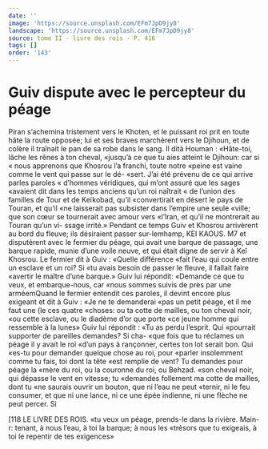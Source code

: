 ```yaml
---
date: ''
image: 'https://source.unsplash.com/EFm7JpD9jy8'
landscape: 'https://source.unsplash.com/EFm7JpD9jy8'
source: tome II - livre des rois - P. 416
tags: []
order: '143'
---
```


# Guiv dispute avec le percepteur du péage

Piran s’achemina tristement vers le Khoten, et le puissant roi prit en toute hâte la route opposée; lui et ses braves marchèrent vers le Djihoun, et de colère il traînait le pan de sa robe dans le sang. Il dità Houman : «Hâte-toi, lâche les rênes à ton cheval, «jusqu’à ce que tu aies atteint le Djihoun: car si
« nous apprenons que Khosrou l’a franchi, toute notre «peine est vaine comme le vent qui passe sur le dé- «sert. J’ai été prévenu de ce qui arrive parles paroles
« d’hommes véridiques, qui m’ont assuré que les sages
«avaient dit dans les temps anciens qu’un roi naîtrait
« de l’union des familles de Tour et de Keïkobad, qu’il «convertirait en désert le pays de Touran, et qu’il
«ne laisserait pas subsister dans l’empire une seule «ville; que son cœur se tournerait avec amour vers «l’lran, et qu’il ne montrerait au Touran qu’un vi-
ssage irrité.»
Pendant ce temps Guiv et Khosrou arrivèrent au bord du fleuve; ils désiraient passer sur-lemhamp,
KEI KAOUS. M7 et disputèrent avec le fermier du péage, qui avait
une barque de passage, une barque rapide, munie d’une voile neuve, et qui était digne de servir à Keî
Khosrou. Le fermier dit à Guiv : «Quelle différence
«fait l’eau qui coule entre un esclave et un roi? Si
«tu avais besoin de passer le fleuve, il fallait faire «avertir le maître d’une barque.» Guiv lui répondit:
«Demande ce que tu veux, et embarque-nous, car «nous sommes suivis de près par une arméemQuand
le fermier entendit ces paroles, il devint encore plus exigeant et dit à Guiv : «Je ne te demanderai «pas un petit péage, et il me faut une (le ces quatre «choses: ou ta cotte de mailles, ou ton cheval noir, «ou cette esclave, ou le diadème d’or que porte
«ce jeune homme qui ressemble à la lunes»
Guiv lui répondit : «Tu as perdu l’esprit. Qui
«pourrait supporter de pareilles demandes? Si cha- «que fois que tu réclames un péage il y avait le roi «d’un pays à rançonner, certes ton lot serait bon. Qui «es-tu pour demander quelque chose au roi, pour «parler insolemment comme tu fais, toi dont la tête «est remplie de vent? Tu demandes pour péage la «mère du roi, ou la couronne du roi, ou Behzad. «son cheval noir, qui dépasse le vent en vitesse; tu «demandes follement ma cotte de mailles, dont tu «ne saurais ouvrir un bouton, que ni l’eau ne peut «ternir, ni le feu consumer, et que ni une lance, ni ce une épée indienne, ni une flèche ne peut percer. Si

[118 LE LIVRE DES ROIS.
«tu veux un péage, prends-le dans la rivière. Main-
r: tenant, à nous l’eau, à toi la barque; à nous les «trésors que tu exigeais, à toi le repentir de tes exigences»
